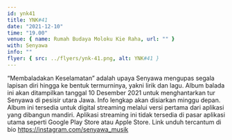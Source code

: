 ```yaml
---
id: ynk41
title: YNK#41
date: "2021-12-10"
time: "19.00"
venue: { name: Rumah Budaya Moloku Kie Raha, url: "" }
with: Senyawa
info: ""
flyer: { src: ../flyers/ynk-41.png, alt: YNK#41 }
---
```


“Membaladakan Keselamatan” adalah upaya Senyawa mengupas segala lapisan diri hingga ke bentuk termurninya, yakni lirik dan lagu. Album balada ini akan ditampilkan tanggal 10 Desember 2021 untuk menghantarkan tur Senyawa di pesisir utara Jawa. Info lengkap akan disiarkan minggu depan. Album ini tersedia untuk digital streaming melalui versi pertama dari aplikasi yang dibangun mandiri. Aplikasi streaming ini tidak tersedia di pasar aplikasi utama seperti Google Play Store atau Apple Store. Link unduh tercantum di bio https://instagram.com/senyawa_musik

